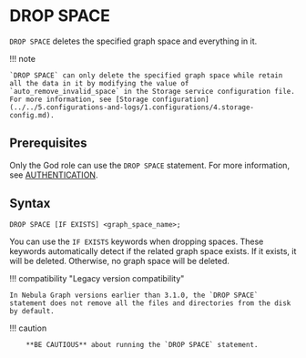 # DROP SPACE

`DROP SPACE` deletes the specified graph space and everything in it.

!!! note

    `DROP SPACE` can only delete the specified graph space while retain all the data in it by modifying the value of `auto_remove_invalid_space` in the Storage service configuration file. For more information, see [Storage configuration](../../5.configurations-and-logs/1.configurations/4.storage-config.md).

## Prerequisites

Only the God role can use the `DROP SPACE` statement. For more information, see [AUTHENTICATION](../../7.data-security/1.authentication/1.authentication.md).

## Syntax

```ngql
DROP SPACE [IF EXISTS] <graph_space_name>;
```

You can use the `IF EXISTS` keywords when dropping spaces. These keywords automatically detect if the related graph space exists. If it exists, it will be deleted. Otherwise, no graph space will be deleted.

!!! compatibility "Legacy version compatibility"

    In Nebula Graph versions earlier than 3.1.0, the `DROP SPACE` statement does not remove all the files and directories from the disk by default.

!!! caution

        **BE CAUTIOUS** about running the `DROP SPACE` statement.
